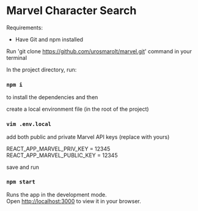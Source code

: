 # Marvel Character Search

Requirements:

- Have Git and npm installed

Run 'git clone https://github.com/urosmarolt/marvel.git' command in your terminal

In the project directory, run:

### `npm i`

to install the dependencies and then

create a local environment file (in the root of the project)

### `vim .env.local`

add both public and private Marvel API keys (replace with yours)

REACT_APP_MARVEL_PRIV_KEY = 12345 \
REACT_APP_MARVEL_PUBLIC_KEY = 12345

save and run 

### `npm start`

Runs the app in the development mode.\
Open [http://localhost:3000](http://localhost:3000) to view it in your browser.
